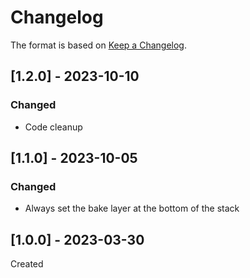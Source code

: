 ﻿# Changelog
The format is based on [Keep a Changelog](https://keepachangelog.com/en/1.0.0/).

## [1.2.0] - 2023-10-10
### Changed
- Code cleanup

## [1.1.0] - 2023-10-05
### Changed
- Always set the bake layer at the bottom of the stack

## [1.0.0] - 2023-03-30
Created
